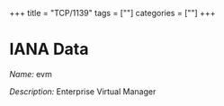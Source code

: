 +++
title = "TCP/1139"
tags = [""]
categories = [""]
+++

# IANA Data

_Name:_ evm

_Description:_ Enterprise Virtual Manager

